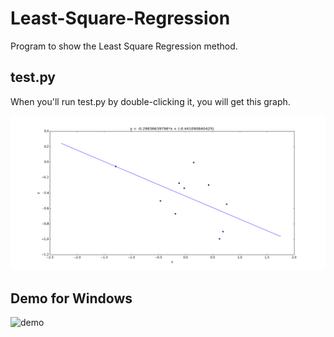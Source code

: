 # Least-Square-Regression


Program to show the Least Square Regression method.

## test.py


When you'll run test.py by double-clicking it, you will get this graph.

![screenshot](/media/regression.png)


## Demo for Windows

![demo](/media/regression_demo.gif)